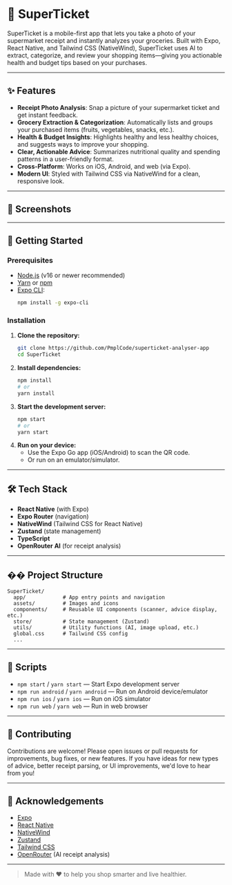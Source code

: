 # 🛒 SuperTicket

SuperTicket is a mobile-first app that lets you take a photo of your supermarket receipt and instantly analyzes your groceries. Built with Expo, React Native, and Tailwind CSS (NativeWind), SuperTicket uses AI to extract, categorize, and review your shopping items—giving you actionable health and budget tips based on your purchases.

---

## ✨ Features

- **Receipt Photo Analysis**: Snap a picture of your supermarket ticket and get instant feedback.
- **Grocery Extraction & Categorization**: Automatically lists and groups your purchased items (fruits, vegetables, snacks, etc.).
- **Health & Budget Insights**: Highlights healthy and less healthy choices, and suggests ways to improve your shopping.
- **Clear, Actionable Advice**: Summarizes nutritional quality and spending patterns in a user-friendly format.
- **Cross-Platform**: Works on iOS, Android, and web (via Expo).
- **Modern UI**: Styled with Tailwind CSS via NativeWind for a clean, responsive look.

---

## 📱 Screenshots

<!-- Add screenshots here if available -->

---

## 🚀 Getting Started

### Prerequisites

- [Node.js](https://nodejs.org/) (v16 or newer recommended)
- [Yarn](https://yarnpkg.com/) or [npm](https://www.npmjs.com/)
- [Expo CLI](https://docs.expo.dev/get-started/installation/):
  ```bash
  npm install -g expo-cli
  ```

### Installation

1. **Clone the repository:**
   ```bash
   git clone https://github.com/PmplCode/superticket-analyser-app
   cd SuperTicket
   ```
2. **Install dependencies:**
   ```bash
   npm install
   # or
   yarn install
   ```
3. **Start the development server:**
   ```bash
   npm start
   # or
   yarn start
   ```
4. **Run on your device:**
   - Use the Expo Go app (iOS/Android) to scan the QR code.
   - Or run on an emulator/simulator.

---

## 🛠️ Tech Stack

- **React Native** (with Expo)
- **Expo Router** (navigation)
- **NativeWind** (Tailwind CSS for React Native)
- **Zustand** (state management)
- **TypeScript**
- **OpenRouter AI** (for receipt analysis)

---

## �� Project Structure

```
SuperTicket/
  app/            # App entry points and navigation
  assets/         # Images and icons
  components/     # Reusable UI components (scanner, advice display, etc.)
  store/          # State management (Zustand)
  utils/          # Utility functions (AI, image upload, etc.)
  global.css      # Tailwind CSS config
  ...
```

---

## 📝 Scripts

- `npm start` / `yarn start` — Start Expo development server
- `npm run android` / `yarn android` — Run on Android device/emulator
- `npm run ios` / `yarn ios` — Run on iOS simulator
- `npm run web` / `yarn web` — Run in web browser

---

## 🤝 Contributing

Contributions are welcome! Please open issues or pull requests for improvements, bug fixes, or new features. If you have ideas for new types of advice, better receipt parsing, or UI improvements, we'd love to hear from you!

---

## 🙏 Acknowledgements

- [Expo](https://expo.dev/)
- [React Native](https://reactnative.dev/)
- [NativeWind](https://www.nativewind.dev/)
- [Zustand](https://zustand-demo.pmnd.rs/)
- [Tailwind CSS](https://tailwindcss.com/)
- [OpenRouter](https://openrouter.ai/) (AI receipt analysis)

---

> Made with ❤️ to help you shop smarter and live healthier.

